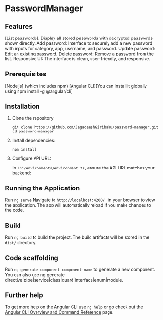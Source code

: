 # PasswordManager

## Features

[List passwords]: Display all stored passwords with decrypted passwords shown directly.
Add password: Interface to securely add a new password with inputs for category, app, username, and password.
Update password: Edit an existing password.
Delete password: Remove a password from the list.
Responsive UI: The interface is clean, user-friendly, and responsive.

## Prerequisites

[Node.js] (which includes npm)
[Angular CLI][You can install it globally using npm install -g @angular/cli]

## Installation

1. Clone the repository:

    `git clone https://github.com/JagadeeshGiribabu/password-manager.git`
    `cd password-manager`

2. Install dependencies:

    `npm install`

3. Configure API URL:

    In `src/environments/environment.ts`, ensure the API URL matches your backend:

## Running the Application

Run `ng serve` Navigate to `http://localhost:4200/ ` in your browser to view the application. The app will automatically reload if you make changes to the code.

## Build

Run `ng build` to build the project. The build artifacts will be stored in the `dist/` directory.

## Code scaffolding

Run `ng generate component component-name` to generate a new component. You can also use ng generate directive|pipe|service|class|guard|interface|enum|module.

## Further help

To get more help on the Angular CLI use `ng help` or go check out the [Angular CLI Overview and Command Reference](https://angular.io/cli) page.
